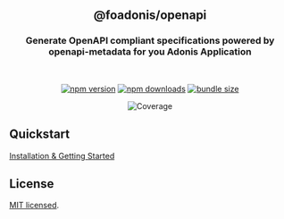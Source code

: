 <div align="center">
<br/>

## @foadonis/openapi

### Generate OpenAPI compliant specifications powered by openapi-metadata for you Adonis Application

<br/>
</div>

<div align="center">

<!-- automd:badges color="purple" license name="@foadonis/openapi" bundlephobia packagephobia -->

[![npm version](https://img.shields.io/npm/v/@foadonis/openapi?color=purple)](https://npmjs.com/package/@foadonis/openapi)
[![npm downloads](https://img.shields.io/npm/dm/@foadonis/openapi?color=purple)](https://npm.chart.dev/@foadonis/openapi)
[![bundle size](https://img.shields.io/bundlephobia/minzip/@foadonis/openapi?color=purple)](https://bundlephobia.com/package/@foadonis/openapi)

<!-- /automd -->

<!-- automd:coverage -->

![Coverage](https://img.shields.io/badge/coverage-62%25-orange)

<!-- /automd -->

</div>

## Quickstart

[Installation & Getting Started](https://friendsofadonis.github.io/docs/openapi/getting-started)

## License

[MIT licensed](LICENSE.md).
